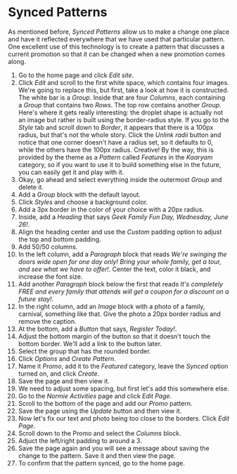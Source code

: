 # Synced Patterns

As mentioned before, _Synced Patterns_ allow us to make a change one place and have it reflected everywhere that we have used that particular pattern. One excellent use of this technology is to create a pattern that discusses a current promotion so that it can be changed when a new promotion comes along.

1. Go to the home page and click _Edit site_.
2. Click _Edit_ and scroll to the first white space, which contains four images. We're going to replace this, but first, take a look at how it is constructed. The white bar is a _Group_. Inside that are four _Columns_, each containing a _Group_ that contains two _Rows_. The top row contains another _Group_. Here's where it gets really interesting: the droplet shape is actually not an image but rather is built using the border-radius style. If you go to the _Style_ tab and scroll down to _Border_, it appears that there is a 100px radius, but that's not the whole story. Click the _Unlink radii_ button and notice that one corner doesn't have a radius set, so it defaults to 0, while the others have the 100px radius. Creative! By the way, this is provided by the theme as a _Pattern_ called _Features_ in the _Kaaryam_ category, so if you want to use it to build something else in the future, you can easily get it and play with it.
3. Okay, go ahead and select everything inside the outermost _Group_ and delete it.
4. Add a _Group_ block with the default layout.
5. Click _Styles_ and choose a background color.
6. Add a 3px border in the color of your choice with a 20px radius.
7. Inside, add a _Heading_ that says _Geek Family Fun Day, Wednesday, June 26!_.
8. Align the heading center and use the _Custom_ padding option to adjust the top and bottom padding.
9. Add 50/50 columns.
10. In the left column, add a _Paragraph_ block that reads _We're swinging the doors wide open for one day only! Bring your whole family, get a tour, and see what we have to offer!_. Center the text, color it black, and increase the font size.
11. Add another _Paragraph_ block below the first that reads _It's completely FREE and every family that attends will get a coupon for a discount on a future stay!_.
12. In the right column, add an _Image_ block with a photo of a family, carnival, something like that. Give the photo a 20px border radius and remove the caption.
13. At the bottom, add a _Button_ that says, _Register Today!_.
14. Adjust the bottom margin of the button so that it doesn't touch the bottom border. We'll add a link to the button later.
15. Select the group that has the rounded border.
16. Click _Options_ and _Create Pattern_.
17. Name it _Promo_, add it to the _Featured_ category, leave the _Synced_ option turned on, and click _Create_.
18. Save the page and then view it.
19. We need to adjust some spacing, but first let's add this somewhere else.
20. Go to the _Normie Activities_ page and click _Edit Page_.
21. Scroll to the bottom of the page and add our _Promo_ pattern.
22. Save the page using the _Update_ button and then view it.
23. Now let's fix our text and photo being too close to the borders. Click _Edit Page_.
24. Scroll down to the Promo and select the _Columns_ block.
25. Adjuct the left/right padding to around a 3.
26. Save the page again and you will see a message about saving the change to the pattern. Save it and then view the page.
27. To confirm that the pattern synced, go to the home page.
